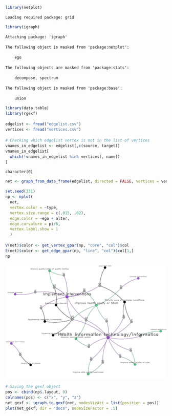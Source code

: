 
``` r
library(netplot)
```

    Loading required package: grid

``` r
library(igraph)
```


    Attaching package: 'igraph'

    The following object is masked from 'package:netplot':

        ego

    The following objects are masked from 'package:stats':

        decompose, spectrum

    The following object is masked from 'package:base':

        union

``` r
library(data.table)
library(rgexf)

edgelist <- fread("edgelist.csv")
vertices <- fread("vertices.csv")

# Checking which edgelist vertex is not in the list of vertices
vnames_in_edgelist <- edgelist[,c(source, target)]
vnames_in_edgelist[
  which(!vnames_in_edgelist %in% vertices[, name])
]
```

    character(0)

``` r
net <- graph_from_data_frame(edgelist, directed = FALSE, vertices = vertices) 
```

``` r
set.seed(331)
np <- nplot(
  net,
  vertex.color = ~type,
  vertex.size.range = c(.015, .02),
  edge.color = ~ego + alter,
  edge.curvature = pi/6,
  vertex.label.show = 1
  )

V(net)$color <- get_vertex_gpar(np, "core", "col")$col
E(net)$color <- get_edge_gpar(np, "line", "col")$col[1,]
np
```

![](index_files/figure-commonmark/unnamed-chunk-2-1.svg)

``` r
# Saving the gexf object
pos <- cbind(np$.layout, 0)
colnames(pos) <- c("x", "y", "z")
net_gexf <- igraph.to.gexf(net, nodesVizAtt = list(position = pos))
plot(net_gexf, dir = "docs", nodeSizeFactor = .5)
```

